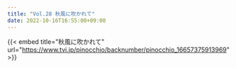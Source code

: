 ```yaml
---
title: "Vol.28 秋風に吹かれて"
date: 2022-10-16T16:55:00+09:00
---
```


{{< embed title="秋風に吹かれて" url="https://www.tvi.jp/pinocchio/backnumber/pinocchio_16657375913969" >}}
